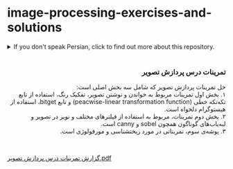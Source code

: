 # image-processing-exercises-and-solutions

<details>
  <summary> If you don't speak Persian, click to find out more about this repository.</summary>
  <p>
    
It is a repository for solving the exercises and projects in Image Processing and Computer Vision course. It contains three exercise folders, and each folder has loads of exercises.

Exercise 1 includes imread, imwrite, peacwise-linear transformation function, bitget, etc.

Exercise 2: Filters, Noises, and Edge Detection (Sobel, Canny, ...)

Exercise 3: Morphology

    
</p>
</details>

<br/>

<div dir = "rtl" align="center">

<h3 align="right">تمرینات درس پردازش تصویر</h3>

  <p align="right">
حل تمرینات پردازش تصویر که شامل سه بخش اصلی است:
  <br/>
    ۱. بخش اول تمرینات مربوط به خواندن و نوشتن تصویر، تفکیک رنگ، استفاده از تابع تکه‌تکه خطی (peacwise-linear transformation function) و تابع bitget، استفاده از هیستوگرام دلخواه است.
    <br/>
    ۲. بخش دوم تمرینات، مربوط به استفاده از فیلترهای مختلف و نویز در تصویر و لبه‌یاب‌های گوناگون همچون sobel و canny است.
  <br/>
    ۳. پوشه‌ی سوم، تمریناتی در مورد ریختشناسی و مورفولوژی است.
</div>
<br/>

[گزارش تمرینات درس پردازش تصویر.pdf](https://github.com/Mahtab-Shabani/image-processing-exercises-and-solutions/files/11854193/default.pdf)

